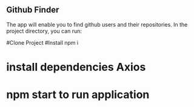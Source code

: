 
## Github Finder
The app will enable you to find github users and their repositories.
In the project directory, you can run:

#Clone Project
#Install npm i

# install dependencies Axios

# npm start to run application
